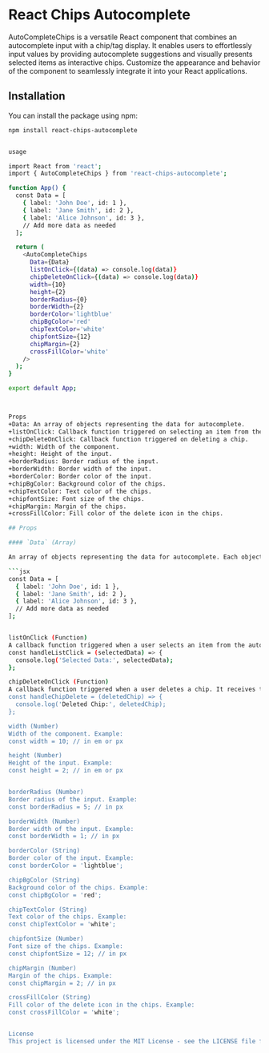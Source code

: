 
# React Chips Autocomplete

AutoCompleteChips is a versatile React component that combines an autocomplete input with a chip/tag display. It enables users to effortlessly input values by providing autocomplete suggestions and visually presents selected items as interactive chips. Customize the appearance and behavior of the component to seamlessly integrate it into your React applications.

## Installation

You can install the package using npm:

```bash
npm install react-chips-autocomplete


usage 

import React from 'react';
import { AutoCompleteChips } from 'react-chips-autocomplete';

function App() {
  const Data = [
    { label: 'John Doe', id: 1 },
    { label: 'Jane Smith', id: 2 },
    { label: 'Alice Johnson', id: 3 },
    // Add more data as needed
  ];

  return (
    <AutoCompleteChips
      Data={Data}
      listOnClick={(data) => console.log(data)}
      chipDeleteOnClick={(data) => console.log(data)}
      width={10}
      height={2}
      borderRadius={0}
      borderWidth={2}
      borderColor='lightblue'
      chipBgColor='red'
      chipTextColor='white'
      chipfontSize={12}
      chipMargin={2}
      crossFillColor='white'
    />
  );
}

export default App;



Props
+Data: An array of objects representing the data for autocomplete.
+listOnClick: Callback function triggered on selecting an item from the autocomplete list.
+chipDeleteOnClick: Callback function triggered on deleting a chip.
+width: Width of the component.
+height: Height of the input.
+borderRadius: Border radius of the input.
+borderWidth: Border width of the input.
+borderColor: Border color of the input.
+chipBgColor: Background color of the chips.
+chipTextColor: Text color of the chips.
+chipfontSize: Font size of the chips.
+chipMargin: Margin of the chips.
+crossFillColor: Fill color of the delete icon in the chips.

## Props

#### `Data` (Array)

An array of objects representing the data for autocomplete. Each object should have at least a `label` and an `id`. Example:

```jsx
const Data = [
  { label: 'John Doe', id: 1 },
  { label: 'Jane Smith', id: 2 },
  { label: 'Alice Johnson', id: 3 },
  // Add more data as needed
];


listOnClick (Function)
A callback function triggered when a user selects an item from the autocomplete list. It receives the selected data as an argument. Example:
const handleListClick = (selectedData) => {
  console.log('Selected Data:', selectedData);
};

chipDeleteOnClick (Function)
A callback function triggered when a user deletes a chip. It receives the deleted chip's data as an argument. Example:
const handleChipDelete = (deletedChip) => {
  console.log('Deleted Chip:', deletedChip);
};

width (Number)
Width of the component. Example:
const width = 10; // in em or px

height (Number)
Height of the input. Example:
const height = 2; // in em or px


borderRadius (Number)
Border radius of the input. Example:
const borderRadius = 5; // in px

borderWidth (Number)
Border width of the input. Example:
const borderWidth = 1; // in px

borderColor (String)
Border color of the input. Example:
const borderColor = 'lightblue';

chipBgColor (String)
Background color of the chips. Example:
const chipBgColor = 'red';  

chipTextColor (String)
Text color of the chips. Example:
const chipTextColor = 'white';

chipfontSize (Number)
Font size of the chips. Example:
const chipfontSize = 12; // in px

chipMargin (Number)
Margin of the chips. Example:
const chipMargin = 2; // in px

crossFillColor (String)
Fill color of the delete icon in the chips. Example:
const crossFillColor = 'white';


License
This project is licensed under the MIT License - see the LICENSE file for details.